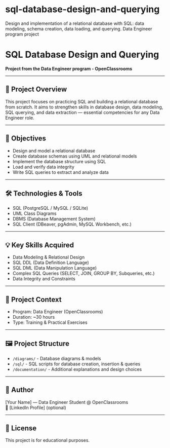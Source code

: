 # sql-database-design-and-querying
Design and implementation of a relational database with SQL: data modeling, schema creation, data loading, and querying. Data Engineer program project

# SQL Database Design and Querying

**Project from the Data Engineer program - OpenClassrooms**

---

## 📌 Project Overview

This project focuses on practicing SQL and building a relational database from scratch. It aims to strengthen skills in database design, data modeling, SQL querying, and data extraction — essential competencies for any Data Engineer role.

---

## 🎯 Objectives

- Design and model a relational database
- Create database schemas using UML and relational models
- Implement the database structure using SQL
- Load and verify data integrity
- Write SQL queries to extract and analyze data

---

## 🛠 Technologies & Tools

- SQL (PostgreSQL / MySQL / SQLite)
- UML Class Diagrams
- DBMS (Database Management System)
- SQL Client (DBeaver, pgAdmin, MySQL Workbench, etc.)

---

## 💡 Key Skills Acquired

- Data Modeling & Relational Design
- SQL DDL (Data Definition Language)
- SQL DML (Data Manipulation Language)
- Complex SQL Queries (SELECT, JOIN, GROUP BY, Subqueries, etc.)
- Data Integrity and Constraints

---

## 📅 Project Context

- Program: Data Engineer (OpenClassrooms)
- Duration: ~30 hours
- Type: Training & Practical Exercises

---

## 🖼 Project Structure

- `/diagrams/` - Database diagrams & models
- `/sql/` - SQL scripts for database creation, insertion & queries
- `/documentation/` - Additional explanations and design choices

---

## 🚀 Author

[Your Name] — Data Engineer Student @ OpenClassrooms  
🔗 [LinkedIn Profile] (optional)

---

## 📄 License

This project is for educational purposes.


